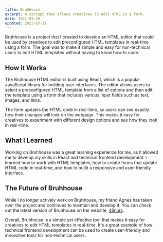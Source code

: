```yaml
---
title: BruhHouse
excerpt: A concept that allows creatives to edit HTML in a form.
date: 2021-09-20
updated: 2023-03-31
---
```


Bruhhouse is a project that I created to develop an HTML editor that could be used by creatives to edit preconfigured HTML templates in real-time using a form. The goal was to make it simple and easy for non-technical users to edit HTML templates without having to know how to code.

## How it Works

The Bruhhouse HTML editor is built using React, which is a popular JavaScript library for building user interfaces. The editor allows users to select a preconfigured HTML template from a list of options and then edit the template using a form that includes various input fields such as text, images, and links.

The form updates the HTML code in real-time, so users can see exactly how their changes will look on the webpage. This makes it easy for creatives to experiment with different design options and see how they look in real-time.

## What I Learned

Working on Bruhhouse was a great learning experience for me, as it allowed me to develop my skills in React and technical frontend development. I learned how to work with HTML templates, how to create forms that update HTML code in real-time, and how to build a responsive and user-friendly interface.

## The Future of Bruhhouse

While I no longer actively work on Bruhhouse, my friend Agnes has taken over the project and continues to maintain and develop it. You can check out the latest version of Bruhhouse on her website, [48n.es](https://48n.es/projects/safehouse).

Overall, Bruhhouse is a simple yet effective tool that makes it easy for creatives to edit HTML templates in real-time. It's a great example of how technical frontend development can be used to create user-friendly and innovative tools for non-technical users.

